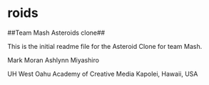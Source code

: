 # roids

##Team Mash Asteroids clone##

This is the initial readme file for the Asteroid Clone for team Mash.

Mark Moran
Ashlynn Miyashiro

UH West Oahu
Academy of Creative Media
Kapolei, Hawaii, USA
